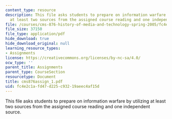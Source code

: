 ```yaml
---
content_type: resource
description: This file asks students to prepare on information warfare by utilizing
  at least two sources from the assigned course reading and one independent source.
file: /courses/cms-876-history-of-media-and-technology-spring-2005/fc4e2c1afd47d225c93219aeec4af15d_cms876assign_1.pdf
file_size: 37150
file_type: application/pdf
hide_download: true
hide_download_original: null
learning_resource_types:
- Assignments
license: https://creativecommons.org/licenses/by-nc-sa/4.0/
ocw_type: ''
parent_title: Assignments
parent_type: CourseSection
resourcetype: Document
title: cms876assign_1.pdf
uid: fc4e2c1a-fd47-d225-c932-19aeec4af15d
---
```

This file asks students to prepare on information warfare by utilizing at least two sources from the assigned course reading and one independent source.